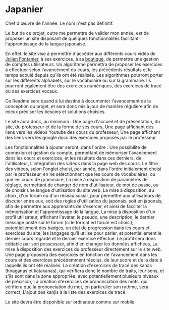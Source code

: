 # Japanier
Chef d'œuvre de l'année. Le nom n'est pas définitif.

Le but de ce projet, outre me permettre de valider mon année, est de proposer un site disposant de quelques fonctionnalités facilitant l'apprentissage de la langue japonaise.

En effet, le site vise à permettre d'accéder aux différents cours vidéo de [Julien Fontanier](https://www.youtube.com/@coursdejaponais), à ses exercices, à sa [boutique](https://coursdejaponais.com/boutique/), de permettre une gestion de comptes utilisateurs.
Un algorithme permettra de proposer les exercices à effectuer selon l'avancement du cours, les précédents résultats et le temps écoulé depuis qu'ils ont été réalisés.
Les algorithmes pourront porter sur les différents alphabets, sur le vocabulaire ou sur la grammaire. Ils pourront également être des exercices numériques, des exercices de tracé ou des exercices vocaux.

Ce Readme sera quand à lui destiné à documenter l'avancement de la conception du projet, et sera donc mis à jour de manière régulière afin de mieux préciser les besoins et solutions choisies.

Le site aura donc, au minimum :
Une page d'accueil et de présentation, du site, du professeur et de la forme de ses cours,
Une page affichant des liens vers les vidéos Youtube des cours du professeur,
Une page affichant des liens vers les google docs des exercices proposés par le professeur.

Les fonctionnalités à ajouter seront, dans l'ordre :
Une possibilité de connexion et gestion du compte, permettant de mémoriser l'avancement dans les cours et exercices, et les résultats dans ces derniers, de l'utilisateur,
L'intégration des vidéos dans la page web des cours,
Le filtre des vidéos, selon l'onglet choisi, par année, dans l'ordre initialement choisi par le professeur, en ne sélectionnant que les cours de vocabulaires, ou que les cours de grammaire,
La mise à disposition de paramètres de réglage, permettant de changer de nom d'utilisateur, de mot de passe, ou de choisir une langue d'utilisation du site web.
La mise à disposition, au choix, d'un forum ou d'un réseau social, pour permettre aux utilisateurs de discuter entre eux, soit des règles d'utilisation du japonais, soit en japonais, afin de permettre aux apprenants de s'exercer, et ainsi de faciliter la mémorisation et l'apprentissage de la langue,
La mise à disposition d'un profil utilisateur, affichant l'avatar, le pseudo, une description, le dernier message posté sur le forum (si le format ed forum est choisi), potentiellement des badges, un état de progression dans les cours et exercices du site, les langages qu'il utilise pour parler, et potentiellement le dernier cours regardé et le dernier exercice effectué. Le profil sera donc éditable par son possesseur, afin d'en changer les données affichées,
La mise à disposition des exercices du professeur directement sur le site web,
Une page proposera des exercices en fonction de l'avancement dans les cours et des exercices précédemment résolus, de leur score et de la date à laquelle ils ont été réalisés.
La création d'exercices de tracé des kanas (hiraganas et katakanas), qui vérifiera donc le nombre de traits, leur sens, et s'ils sont dans la zone appropriée, avec potentiellement plusieurs niveaux de précision,
La création d'exercices de prononciation des mots, qui vérifiera que la prononciation du mot, en particulier son rythme, sera correct,
L'ajout des kanjis à la liste des exercices de tracé.

Le site devra être disponible sur ordinateur comme sur mobile.
